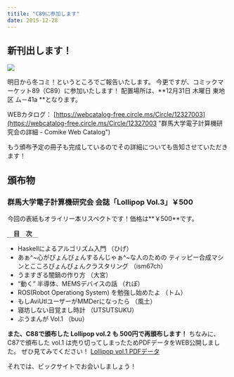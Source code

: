 ```yaml
---
titile: "C89に参加します"
date: 2015-12-28
---
```


## 新刊出します！

[![](//www.iggg.org/wp-content/uploads/2015/12/IMG_20151228_192342-169x300.jpg)](//www.iggg.org/wp-content/uploads/2015/12/IMG_20151228_192342.jpg)

明日から冬コミ！というところでご報告いたします。
今更ですが、コミックマーケット89（C89）に参加いたします！
配置場所は、**12月31日 木曜日 東地区 ム－41a **となります。

WEBカタログ：
[https://webcatalog-free.circle.ms/Circle/12327003](https://webcatalog-free.circle.ms/Circle/12327003 "群馬大学電子計算機研究会の詳細 - Comike Web Catalog")

もう頒布予定の冊子も完成しているのでその詳細についても告知させていただきます！

## 頒布物

### 群馬大学電子計算機研究会 会誌「Lollipop Vol.3」￥500

今回の表紙もオライリー本リスペクトです！価格は**￥500**です。

<span style="border-bottom: dotted 1px; font-weight: bold; margin: 0px 0px 5px 0px;">　目　次　</span>

* Haskellによるアルゴリズム入門 （ひげ）
* あぁ^~心がぴょんぴょんするんじゃぁ^~な人のための ティッピー合成マシンとこころぴょんぴょんクラスタリング （ism67ch）
* うますぎる闇鍋の作り方 （大宮）
* “動く” 半導体、MEMSデバイスの話 （れぽ）
* ROS(Robot Operationg System) を勉強し始めたよ （トム）
* もしAviUtlユーザーがMMDerになったら （風土）
* 寝坊しない目覚まし時計 （UTSUTSUKU）
* ぶうまんが Vol.1 （buu）

**また、C88で頒布した Lollipop vol.2 も 500円で再頒布します！**
ちなみに、C87で頒布した vol.1 は売り切ってしまったためPDFデータをWEB公開しました。
ぜひ見てみてください！
[Lollipop vol.1 PDFデータ](http://ftp.iggg.org/public/comiket/lollipop_vol1.pdf)

それでは、ビックサイトでお会いしましょう！